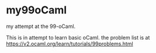 # my99oCaml
my attempt at the 99-oCaml.

This is in attempt to learn basic oCaml. the problem list is at https://v2.ocaml.org/learn/tutorials/99problems.html
